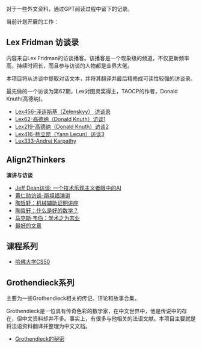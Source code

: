 对于一些外文资料，通过GPT阅读过程中留下的记录。

当前计划开展的工作：

## Lex Fridman 访谈录

内容来自Lex Fridman的访谈播客。该播客是一个现象级的频道，不仅更新频率高，持续时间长，而且参与访谈的人物都是业界大佬。

本项目将从访谈中提取对话文本，并将其翻译并最后精修成可读性较强的访谈录。

最先做的一个访谈为第62期，Lex对图灵奖得主，TAOCP的作者，Donald Knuth(高德纳)。

- [Lex456-泽连斯基（Zelenskyy） 访谈录](LexFridman/Lex456-泽连斯基（Zelenskyy）%20访谈录.md)
- [Lex62-高德纳（Donald Knuth）访谈1](LexFridman/Lex62-高德纳（Donald%20Knuth）访谈1.md)
- [Lex219-高德纳（Donald Knuth）访谈2](LexFridman/Lex219-高德纳（Donald%20Knuth）访谈2.md)
- [Lex416-杨立昆（Yann Lecun）访谈3](LexFridman/Lex416-杨立昆（Yann%20Lecun）访谈3.md)
- [Lex333-Andrej Karpathy](LexFridman/Lex333-Andrej%20Karpathy.md)


## Align2Thinkers

**演讲与访谈**
- [Jeff Dean访谈: 一个技术乐观主义者眼中的AI](Align2Thinkers/JeffDean/一个技术乐观主义者眼中的AI%20-%20Jeff%20Dean访谈.md)
- [黄仁勋访谈-斯坦福演讲](Companies/Jensen_Huang_Stanford.md)
- [陶哲轩：机械辅助证明讲座](Align2Thinkers/TerenceTao/Terence_Tao_MAP.md)
- [陶哲轩：什么是好的数学？](Align2Thinkers/TerenceTao/Terence_Tao_Good_Math.md)
- [马克斯·韦伯：学术之为志业](Align2Thinkers/MaxWebber/学术之为志业.md)
- [最好的文章](Align2Thinkers/PaulGraham/最好的文章.md)


## 课程系列

- [哈佛大学CS50](./CS50/readme.md)

## Grothendieck系列

主要为一些Grothendieck相关的传记、评论和故事合集。

Grothendieck是一位具有传奇色彩的数学家，在中文世界中，他是传说中的存在，但中文资料却并不多。事实上，有很多与他相关的法语文献。本项目主要就是将法语资料翻译并整理为中文文档。

- [Grothendieck的秘密](Align2Thinkers/Grothendieck/Grothendieck的秘密.md)


